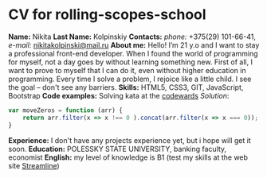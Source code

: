 # CV for rolling-scopes-school

**Name:** Nikita 
**Last Name:** Kolpinskiy
**Contacts:** *phone:* +375(29) 101-66-41, *e-mail:* nikitakolpinski@mail.ru
**About me:**  Hello! I’m 21 y.o and I want to stay a professional front-end developer. When I found the world of programming for myself, not a day goes by without learning something new. First of all, I want to prove to myself that I can do it, even without higher education in programming. Every time I solve a problem, I rejoice like a little child. I see the goal – don't see any barriers.
**Skills:** HTML5, CSS3, GIT, JavaScript, Bootstrap
**Code examples:** Solving kata at the [codewards](https://www.codewars.com/kata/52597aa56021e91c93000cb0)
*Solution*: 
```javascript
var moveZeros = function (arr) {
    return arr.filter(x => x !== 0 ).concat(arr.filter(x => x === 0));
}
```
**Experience:** I don't have any projects experience yet, but i hope will get it soon.
**Education:**  POLESSKY STATE UNIVERSITY, banking faculty, economist 
**English:** my level of knowledge is B1 (test my skills at the web site [Streamline](https://str.by/))